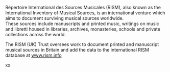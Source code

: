 Répertoire International des Sources Musicales (RISM), also known as the International Inventory of Musical Sources, is an international venture which aims to document surviving musical sources worldwide.   
These sources include manuscripts and printed music, writings on music and libretti housed in libraries, archives, monasteries, schools and private collections across the world.  

The RISM (UK) Trust oversees work to document printed and manuscript musical sources in Britain and add the data to the international RISM database at www.rism.info  

xx
